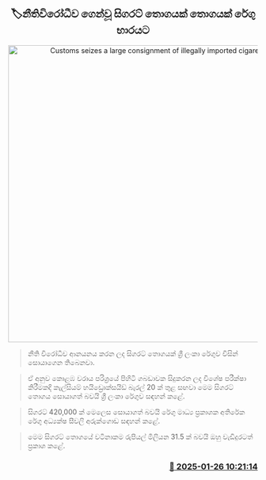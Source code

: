 <p align='center'><b><h2 align='center' title='Customs seizes a large consignment of illegally imported cigarettes'>🏷නීතිවිරෝධීව ගෙන්වූ සිගරට් තොගයක් තොගයක් රේගු භාරයට</h2></b></p>
<p align='center'><img src='https://helakuru.sgp1.cdn.digitaloceanspaces.com/esana/images/lib/cigarette-arrest-nn.jpg' width='600' alt='Customs seizes a large consignment of illegally imported cigarettes'></p>

> නීති විරෝධීව ආනයනය කරන ලද සිගරට් තොගයක් ශ්‍රී ලංකා රේගුව විසින් සොයාගෙන තිබෙනවා.

> ඒ අනුව කොළඹ වරාය පරිශ්‍රයේ පිහිටි ගබඩාවක සිදුකරන ලද විශේෂ පරීක්ෂා කිරීමකදි කැල්සියම් හයිඩ්‍රොක්සයිඩ් බැරල් 20 ක් තුළ සඟවා මෙම සිගරට් තොගය සොයාගත් බවයි ශ්‍රී ලංකා රේගුව සඳහන් කළේ.

> සිගරට් 420,000 ක් මෙලෙස සොයාගත් බවයි රේගු මාධ්‍ය ප්‍රකාශක අතිරේක රේගු අධ්‍යක්ෂ සීවලි අරුක්ගොඩ සඳහන් කළේ.

> මෙම සිගරට් තොගයේ වටිනාකම රුපියල් මිලියන 31.5 ක් බවයි ඔහු වැඩිදුරටත් ප්‍රකාශ කළේ.  



<h3 align='right'><a href='https://www.helakuru.lk/esana/p/106894/'>📅 2025-01-26 10:21:14</a></h3>
